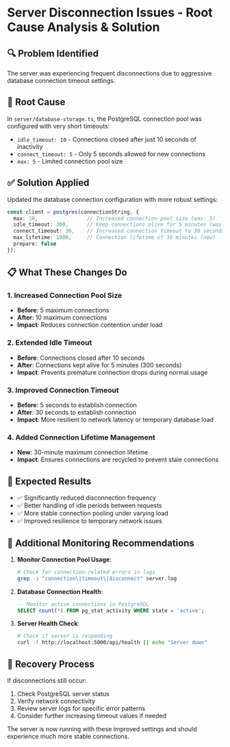 # Server Disconnection Issues - Root Cause Analysis & Solution

## 🔍 **Problem Identified**
The server was experiencing frequent disconnections due to aggressive database connection timeout settings.

## 🔧 **Root Cause**
In `server/database-storage.ts`, the PostgreSQL connection pool was configured with very short timeouts:
- `idle_timeout: 10` - Connections closed after just 10 seconds of inactivity
- `connect_timeout: 5` - Only 5 seconds allowed for new connections
- `max: 5` - Limited connection pool size

## ✅ **Solution Applied**
Updated the database connection configuration with more robust settings:

```typescript
const client = postgres(connectionString, {
  max: 10,                // Increased connection pool size (was: 5)
  idle_timeout: 300,      // Keep connections alive for 5 minutes (was: 10 seconds)
  connect_timeout: 30,    // Increased connection timeout to 30 seconds (was: 5)
  max_lifetime: 1800,     // Connection lifetime of 30 minutes (new)
  prepare: false
});
```

## 📋 **What These Changes Do**

### 1. **Increased Connection Pool Size**
- **Before**: 5 maximum connections
- **After**: 10 maximum connections
- **Impact**: Reduces connection contention under load

### 2. **Extended Idle Timeout**
- **Before**: Connections closed after 10 seconds
- **After**: Connections kept alive for 5 minutes (300 seconds)
- **Impact**: Prevents premature connection drops during normal usage

### 3. **Improved Connection Timeout**
- **Before**: 5 seconds to establish connection
- **After**: 30 seconds to establish connection  
- **Impact**: More resilient to network latency or temporary database load

### 4. **Added Connection Lifetime Management**
- **New**: 30-minute maximum connection lifetime
- **Impact**: Ensures connections are recycled to prevent stale connections

## 🚀 **Expected Results**
- ✅ Significantly reduced disconnection frequency
- ✅ Better handling of idle periods between requests
- ✅ More stable connection pooling under varying load
- ✅ Improved resilience to temporary network issues

## 🎯 **Additional Monitoring Recommendations**

1. **Monitor Connection Pool Usage**:
   ```bash
   # Check for connection-related errors in logs
   grep -i "connection\|timeout\|disconnect" server.log
   ```

2. **Database Connection Health**:
   ```sql
   -- Monitor active connections in PostgreSQL
   SELECT count(*) FROM pg_stat_activity WHERE state = 'active';
   ```

3. **Server Health Check**:
   ```bash
   # Check if server is responding
   curl -f http://localhost:5000/api/health || echo "Server down"
   ```

## 🔄 **Recovery Process**
If disconnections still occur:
1. Check PostgreSQL server status
2. Verify network connectivity
3. Review server logs for specific error patterns
4. Consider further increasing timeout values if needed

The server is now running with these improved settings and should experience much more stable connections.
